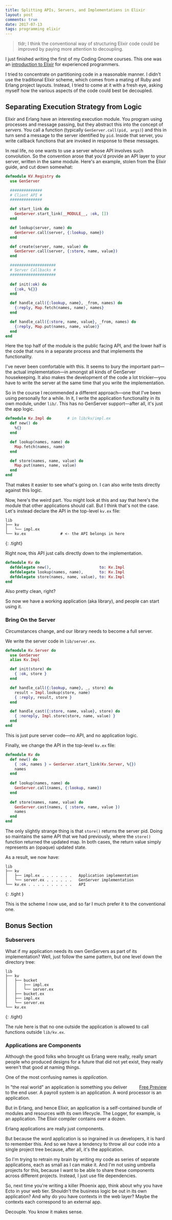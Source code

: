 ```yaml
---
title: Splitting APIs, Servers, and Implementations in Elixir
layout: post
comments: true
date: 2017-07-13
tags: programming elixir
---
```


> tldr; I think the conventional way of structuring Elixir code
> could be improved by paying more attention to decoupling.

I just finished writing the first of my Coding Gnome courses. This one
was an <a href="https://codestool.coding-gnome.com">introduction to
Elixir</a> for experienced programmers.

I tried to concentrate on partitioning code in a reasonable manner. I
didn't use the traditional Elixir scheme, which comes from a mating of
Ruby and Erlang project layouts. Instead, I tried to come at it with a
fresh eye, asking myself how the various aspects of the code could
best be decoupled.

## Separating Execution Strategy from Logic

Elixir and Erlang have an interesting execution module. You program
using processes and message passing, but they abstract this into the
concept of _servers_. You call a function (typically
`GenServer.call(pid, args)`) and this in turn send a message to the
server identified by `pid`. Inside that server, you write callback
functions that are invoked in response to these messages.

In real life, no one wants to use a server whose API involves such
convolution. So the convention arose that you'd provide an API layer
to your server, written in the same module. Here's an example, stolen
from the Elixir guide, and cut down somewhat:

~~~ elixir
defmodule KV.Registry do
  use GenServer

  ##############
  # Client API #
  ##############

  def start_link do
    GenServer.start_link(__MODULE__, :ok, [])
  end

  def lookup(server, name) do
    GenServer.call(server, {:lookup, name})
  end

  def create(server, name, value) do
    GenServer.call(server, {:store, name, value})
  end

  ####################
  # Server Callbacks #
  ####################
  
  def init(:ok) do
    {:ok, %{}}
  end

  def handle_call({:lookup, name}, _from, names) do
    {:reply, Map.fetch(names, name), names}
  end

  def handle_call({:store, name, value}, _from, names) do
    {:reply, Map.put(names, name, value)}
  end
end
~~~

Here the top half of the module is the public facing API, and the
lower half is the code that runs in a separate process and that
implements the functionality.

I've never been comfortable with this. It seems to bury the important
part—the actual implementation—in amongst all kinds of GenServer
housekeeping. It also makes the development of the code a lot
trickier—you have to write the server at the same time that you write
the implementation.

So in the course I recommended a different approach—one that I've been
using personally for a while. In it, I write the application
functionality in its own module, under `lib/`. This has no GenServer
support—after all, it's just the app logic.

~~~ elixir
defmodule Kv.Impl do       # in lib/kv/impl.ex
  def new() do
    %{}
  end

  def lookup(names, name) do
    Map.fetch(names, name)
  end

  def store(names, name, value) do
    Map.put(names, name, value)
  end
end
~~~

That makes it easier to see what's going on. I can also write tests
directly against this logic.

Now, here's the weird part. You might look at this and say that here's
the module that other applications should call. But I think that's not
the case. Let's instead declare the API in the top-level `kv.ex` file:

~~~
lib
├── kv
│   └── impl.ex
└── kv.ex               # <- the API belongs in here
~~~
{: .tight}

Right now, this API just calls directly down to the implementation.

~~~ elixir
defmodule Kv do
  defdelegate new(),                     to: Kv.Impl
  defdelegate lookup(names, name),       to: Kv.Impl
  defdelegate store(names, name, value), to: Kv.Impl
end
~~~

Also pretty clean, right?

So now we have a working application (aka library), and people can
start using it.

### Bring On the Server

Circumstances change, and our library needs to become a full server.

We write the server code in `lib/server.ex`.

~~~ elixir
defmodule Kv.Server do
  use GenServer
  alias Kv.Impl

  def init(store) do
    { :ok, store }
  end

  def handle_call({:lookup, name}, _, store) do
    result = Impl.lookup(store, name)
    { :reply, result, store }
  end

  def handle_cast({:store, name, value}, store) do
    { :noreply, Impl.store(store, name, value) }
  end
end
~~~

This is just pure server code—no API, and no application logic. 

Finally, we change the API in the top-level `kv.ex` file:

~~~ elixir
defmodule Kv do
  def new() do
    { :ok, names } = GenServer.start_link(Kv.Server, %{})
    names
  end
  
  def lookup(names, name) do
    GenServer.call(names, {:lookup, name})
  end
  
  def store(names, name, value) do
    GenServer.cast(names, { :store, name, value })
    names
  end
end
~~~

The only slightly strange thing is that `store()` returns the server
pid. Doing so maintains the same API that we had previously, where the
`store()` function returned the updated map. In both cases, the return
value simply represents an (opaque) updated state.

As a result, we now have:

~~~
lib
├── kv
│   ├── impl.ex . . . . . . .   Application implementation
│   └── server.ex . . . . . .   GenServer implementation
└── kv.ex . . . . . . . . . .   API
~~~
{: .tight }

This is the scheme I now use, and so far I much prefer it to the
conventional one.

## Bonus Section

### Subservers

What if my application needs its own GenServers as part of its
implementation? Well, just follow the same pattern, but one level down
the directory tree:

~~~
lib
├── kv
│   ├── bucket
│   │   ├── impl.ex
│   │   └── server.ex
│   ├── bucket.ex
│   ├── impl.ex
│   └── server.ex
└── kv.ex
~~~
{: .tight}

The rule here is that no one outside the application is allowed to
call functions outside `lib/kv.ex`.

### Applications are Components

Although the good folks who brought us Erlang were really, really
smart people who produced designs for a future that did not yet exist,
they really weren't that good at naming things. 

One of the most confusing names is _application_. 

<div style="float: right; margin-left: 2rem;" class="thinkific-product-card" data-btn-txt="Free Preview" data-btn-txt-color="#ffffff" data-btn-bg-color="#4c1130" data-card-type="card" data-link-type="landing_page" data-product="127256" data-embed-version="0.0.2" data-card-txt-color="#ffffff" data-card-bg-color="#a64d79" data-store-url="https://courses.thinkific.com/embeds/products/show"><div class="iframe-container"></div><script type="text/javascript">document.getElementById("thinkific-product-embed") || document.write('<script id="thinkific-product-embed" type="text/javascript" src="https://assets.thinkific.com/js/embeds/product-cards-client.min.js"><\/script>');</script><noscript><a href="https://coding-gnome.thinkific.com/courses/elixir-for-programmers" target="_blank">Free Preview</a></noscript></div>

In "the real world" an application is something you deliver to the end
user. A payroll system is an application. A word processor is an
application.

But in Erlang, and hence Elixir, an application is a self-contained
bundle of modules and resources with its own lifecycle. The Logger,
for example, is an application. The Elixir compiler contains over a
dozen. 

Erlang applications are really just components.

But because the word application is so ingrained in us developers, it
is hard to remember this. And so we have a tendency to throw all our
code into a single project tree because, after all, it's the
application.

So I'm trying to retrain my brain by writing my code as series of
separate applications, each as small as I can make it. And I'm not
using umbrella projects for this, because I want to be able to share
these components across different projects. Instead, I just use file
dependencies.

So, next time you're writing a killer Phoenix app, think about why you
have Ecto in your web tier. Shouldn't the business logic be out in its
own application? And why do you have contexts in the web layer? Maybe
the contexts each correspond to an external app.

Decouple. You know it makes sense.


